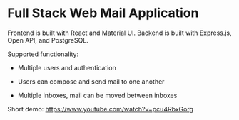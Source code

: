 # Full Stack Web Mail Application

Frontend is built with React and Material UI.
Backend is built with Express.js, Open API, and PostgreSQL.

Supported functionality:

- Multiple users and authentication

- Users can compose and send mail to one another

- Multiple inboxes, mail can be moved between inboxes

Short demo: https://www.youtube.com/watch?v=pcu4RbxGorg
